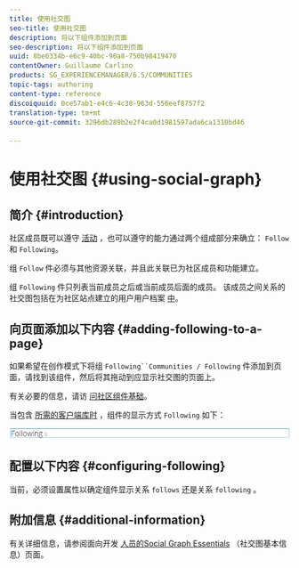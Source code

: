 ```yaml
---
title: 使用社交图
seo-title: 使用社交图
description: 将以下组件添加到页面
seo-description: 将以下组件添加到页面
uuid: 8be6334b-e6c9-40bc-90a8-750b98419470
contentOwner: Guillaume Carlino
products: SG_EXPERIENCEMANAGER/6.5/COMMUNITIES
topic-tags: authoring
content-type: reference
discoiquuid: 0ce57ab1-e4c6-4c38-963d-556eef8757f2
translation-type: tm+mt
source-git-commit: 3296db289b2e2f4ca0d1981597ada6ca1310bd46

---
```



# 使用社交图 {#using-social-graph}

## 简介 {#introduction}

社区成员既可以遵守 [活动](activities.md) ，也可以遵守的能力通过两个组成部分来确立： `Follow` 和 `Following`。

组 `Follow` 件必须与其他资源关联，并且此关联已为社区成员和功能建立。

组 `Following` 件只列表当前成员之后或当前成员后面的成员。 该成员之间关系的社交图包括在为社区站点建立的用户用户档案 [中](overview.md#communitiessites)。

## 向页面添加以下内容 {#adding-following-to-a-page}

如果希望在创作模式下将组 `Following``Communities / Following` 件添加到页面，请找到该组件，然后将其拖动到应显示社交图的页面上。

有关必要的信息，请访 [问社区组件基础](basics.md)。

当包含 [所需的客户端库时](essentials-socialgraph.md#essentials-for-client-side) ，组件的显示方式 `Following` 如下：

![chlimage_1-447](assets/chlimage_1-447.png)

## 配置以下内容 {#configuring-following}

当前，必须设置属性以确定组件显示关系 `follows` 还是关系 `following` 。

## 附加信息 {#additional-information}

有关详细信息，请参阅面向开发 [人员的Social Graph Essentials](essentials-socialgraph.md) （社交图基本信息）页面。
